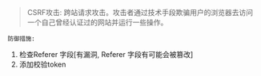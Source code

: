 > CSRF攻击: 跨站请求攻击。攻击者通过技术手段欺骗用户的浏览器去访问一个自己曾经认证过的网站并运行一些操作。



`防御措施: `

1. 检查Referer 字段[有漏洞, Referer 字段有可能会被篡改]
2. 添加校验token